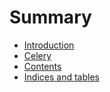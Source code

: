 # Summary

* [Introduction](README.md)
* [Celery](celery.md)
* [Contents](contents.md)
* [Indices and tables](indices_and_tables.md)

